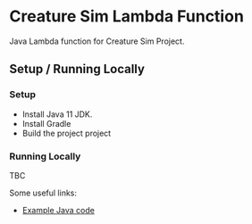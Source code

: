 # Creature Sim Lambda Function
Java Lambda function for Creature Sim Project.

## Setup / Running Locally
### Setup
* Install Java 11 JDK.
* Install Gradle
* Build the project project

### Running Locally
TBC

Some useful links:
* [Example Java code](https://github.com/awsdocs/aws-lambda-developer-guide/blob/master/sample-apps/blank-java)






